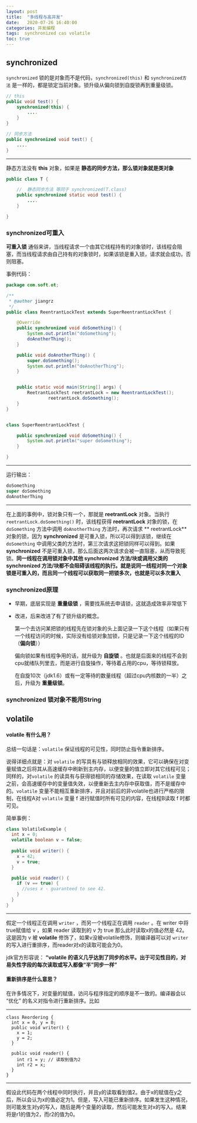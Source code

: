```yaml
---
layout: post
title:  "多线程与高并发"
date:   2020-07-26 16:40:00
categories: 并发编程
tags:  synchronized cas volatile
toc: true
---
```


## synchronized 

`synchronized` 锁的是对象而不是代码，`synchronized(this)` 和 `synchronized方法` 是一样的，都是锁定当前对象。锁升级从偏向锁到自旋锁再到重量级锁。

<!-- more -->

```java
// this
public void test() {
  	synchronized(this) {
      	....
    }
}

// 同步方法
public synchronized void test() {
  	....
}

```

---

静态方法没有 **this** 对象，如果是 **静态的同步方法，那么锁对象就是类对象**





``` java
public class T {

    // 	静态同步方法 等同于 synchronized(T.class)
    public synchronized static void test() {
        ....
    }

}
```





### **synchronized可重入**

**可重入锁** 通俗来讲，当线程请求一个由其它线程持有的对象锁时，该线程会阻塞，而当线程请求由自己持有的对象锁时，如果该锁是重入锁，请求就会成功，否则阻塞。

 

事例代码：



```java
package com.soft.ot;

/**
 * @author jiangrz
 */
public class ReentrantLockTest extends SuperReentrantLockTest {

    @Override
    public synchronized void doSomething() {
        System.out.println("doSomething");
        doAnotherThing();
    }

    public void doAnotherThing() {
        super.doSomething();
        System.out.println("doAnotherThing");
    }


    public static void main(String[] args) {
        ReetrantLockTest reetrantLock = new ReentrantLockTest();
				reetrantLock.doSomething();
    }
}


class SuperReentrantLockTest {

    public synchronized void doSomething() {
        System.out.println("super doSomething");
    }

}

```



---

运行输出：

```java
doSomething
super doSomething
doAnotherThing
```



---

 在上面的事例中，锁对象只有一个，那就是 **reetrantLock** 对象。当执行 `reetrantLock.doSomething()` 时，该线程获得 **reetrantLock** 对象的锁，在 `doSomething` 方法中调用 `doAnotherThing` 方法时，再次请求 ** reetrantLock** 对象的锁，因为 **synchronized** 是可重入锁，所以可以得到该锁，继续在 `doSomething` 中调用父类的方法时，第三次请求这把锁同样可以得到。如果 **synchronized** 不是可重入锁，那么后面这两次请求会被一直阻塞，从而导致死锁。**同一线程在调用锁对象中其他 synchronized 方法/块或调用父类的 synchronized 方法/块都不会阻碍该线程的执行。就是说同一线程对同一个对象锁是可重入的，而且同一个线程可以获取同一把锁多次，也就是可以多次重入**





### **synchronized原理**



- 早期，底层实现是 **重量级锁** ，需要找系统去申请锁，这就造成效率非常低下

- 改进，后来改进了有了锁升级的概念。

  第一个去访问某把锁的线程先在锁对象的头上面记录一下这个线程（如果只有一个线程访问的时候，实际没有给锁对象加锁，只是记录一下这个线程的ID（**偏向锁**））

  偏向锁如果有线程争用的话，就升级为 **自旋锁** 。也就是后面来的线程不会到cpu就绪队列里去，而是进行自旋操作，等待着占用的cpu，等待锁释放。

  在自旋10次（jdk1.6）或有一定等待的数量线程（超过cpu内核数的一半）之后，升级为 **重量级锁**。



### synchronized 锁对象不能用String









## volatile



#### volatile 有什么用？

总结一句话是：`volatile` 保证线程的可见性，同时防止指令重新排序。



说得详细点就是：对 `volatile` 的写具有与锁释放相同的效果，它可以确保在对变量赋值之后将其从高速缓存中刷新到主内存，以便变量的值立即对其它线程可见；同样的，对`volatile` 的读具有与获得锁相同的存储效果，在读取 `volatile` 变量之前，会高速缓存中的变量值失效，以便重新去主内存中获取值，而不是缓存中的。`volatile` 变量不能相互重新排序，并且对前后的非volatile也进行严格的限制，在线程A对 `volatile` 变量 f 进行赋值时所有可见的内容，在线程B读取 f 时都可见。



简单事例：



```java
class VolatileExample {
  int x = 0;
  volatile boolean v = false;
  
  public void writer() {
    x = 42;
    v = true;
  }

  public void reader() {
    if (v == true) {
      //uses x - guaranteed to see 42.
    }
  }
}
```

---



假定一个线程正在调用 `writer` ，而另一个线程正在调用 `reader` 。在 writer 中将true赋值给 v ，如果 reader 读取到的 v 为 true 那么此时读取x的值必然是 42。这是因为 v 被 **volatile** 修饰了，如果v没被volatile修饰，则编译器可以对 `writer` 的写入进行重排序，而reader对x的读取可能会为0。



jdk官方形容说： **“volatile 的语义几乎达到了同步的水平。出于可见性目的，对易失性字段的每次读取或写入都像“半”同步一样”** 



#### 重新排序是什么意思？

在许多情况下，对变量的赋值，访问与程序指定的顺序是不一致的。编译器会以 “优化” 的名义对指令进行重新排序。比如



---

```
class Reordering {
  int x = 0, y = 0;
  public void writer() {
    x = 1;
    y = 2;
  }

  public void reader() {
    int r1 = y; // 读取到值为2
    int r2 = x;
  }
}
```

---

假设此代码在两个线程中同时执行，并且y的读取看到值2。由于x的赋值在y之后，所以会认为x的值必定为1。但是，写入可能已重新排序。如果发生这种情况，则可能发生对y的写入，随后是两个变量的读取，然后可能发生对x的写入。结果将是r1的值为2，而r2的值为0。









